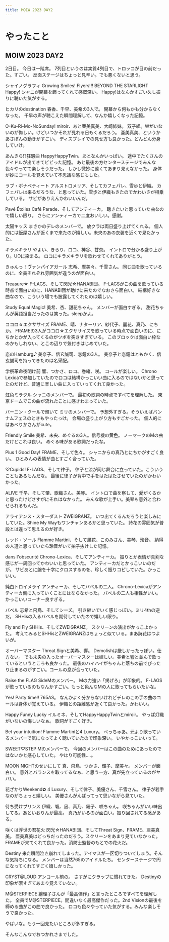 ```yaml
---
title: MOIW 2023 DAY2
---
```


# やったこと

## MOIW 2023 DAY2

2日目。
今日は一階席。
7列目というのは実質4列目で、トロッコが目の前だった。すごい。
反面ステージはちょっと見辛い。でも悪くないと思う。

シャイノグラフィ
Growing Smiles!
Flyers!!!
BEYOND THE STARLIGHT
Happy!
シャニが開幕を飾ってくれて感慨深い。
Happy!はなんかすごい久し振りに聴いた気がする。

ヒカリのdestination
春香、千早、美希の3人で。
開幕から何もかも分からなくなった。
千早の声が聴こえた瞬間理解して、なんか嬉しくなった記憶。

O-Ku-Ri-Mo-NoSunday!
miroir、あと亜美真美、大崎姉妹。
双子組。Wがいないのが悔しい。けどいつかそれが見れる日もくるだろう。
亜美真美、というかあさぽんの動きがすごい。
ディスプレイでの見せ方も良かった。どんどん分身していけ。

あんきら!?狂騒曲
HappyHappyTwin、あとなんかいっぱい。
途中でたくさんのアイドルが出てきてビビった記憶。
あと最後の方センターステージでみんな色々やってて楽しそうだった。
しかし微妙に遠くてあまり見えなかった。
身体が妙にコールを覚えていて不思議な感じもした。

ラブ・ボナペティート
アルストロメリア、そしてカフェパレ、雪歩と伊織。
カフェパレは来るだろうな、と思っていた。雪歩と伊織もきたのでかわいさが相乗している。
サビがありえんかわいいんだ。

Pavé Étoiles
Café Parade、そしてアンティーカ。
聴きたいと思っていた曲なので嬉しい限り。
さらにアンティーカで二度おいしい。感謝。

太陽キッス
まさかのデレのメンバーで。
放クラは両日盛り上げてくれる。
個人的には飯屋さんが近くまで来たのが嬉しい。未央のあの衣装を近くで見たかった。

キラメキラリ
やよい、きらり、ロコ、神谷、甘奈。
イントロで分かる盛り上がり。UOに染まる。
ロコにキラメキラリを歌わせてくれてありがとう。

きゅんっ！ヴァンパイアガール
志希、摩美々、千雪さん。
同じ曲を歌っているのに、全員それぞれ雰囲気が違うのが面白い。

Treasure☆
F-LAGS、そして閃光☆HANABI団。
F-LAGSがこの曲を歌っている時点で面白いのに、HANABI団が助けに来たのでなおさら面白い。
結構好きな曲なので、こういう場でも披露してくれたのは嬉しい。

Study Equal Magic!
美希、杏、甜花ちゃん。
メンバーが面白すぎる。
甜花ちゃんが英語担当だったのは笑った。sleepかよ。

ココロ☆エクササイズ
FRAME、晴、ナターリア、紗代子、麗花、真乃、にちか。
FRAMEの3人がココロ☆エクササイズを歌っている時点で面白いのに、にちかとかが入ってくるのがツボを突きすぎている。
このブロックは面白い枠なのかもしれない、とこの辺りで気付きはじめていた。

恋のHamburg♪
美奈子、信玄誠司、恋鐘の3人。
美奈子と恋鐘はともかく、信玄誠司を持ってきたのは名采配。

学祭革命夜明け前
響、つかさ、ロコ、巻緒、咲。
コールが楽しい。
Chrono Lexicaで参加していたのでロコは結構かっこいい曲に入るのではないかと思ってたのだけど、普通に楽しい曲に入っていってくれて良かった。

虹色ミラクル
シャニのメンバーで。
最初の歌詞の時点ですべてを理解した。
東京ドームでこの曲が流れたことに感きわまっていた。

バーニン・クールで輝いて
ミリのメンバーで。
予想外すぎる。そういえばバンナムフェスのときもやったっけ。
会場の盛り上がり方もすごかった。
個人的にはあべりかさんがcute。

Friendly Smile
美希、未央、めぐるの3人。信号機の黄色。
ノーマークのMの曲だけどこれは良い。
めぐる味がある歌詞だったな。

Plus 1 Good Day!
FRAME、そして色々。
シャニからの真乃とにちかがすごく良い。
ひとみんの表情が曲とすごく合っていた。

♡Cupids!
F-LAGS、そして律子。
律子と涼が同じ舞台に立っていた。こういうこともあるもんだな。
最後に律子が背中で手をはたはたさせていたのがかわいかった。

ALIVE
千早、そして肇、歌織さん、美琴。
イントロで曲を察して、愛がくるかと思ったけどさすがにそれはなかった。
みんな歌が上手い。美琴も意外と合わせられるもんだ。

アライアンス・スターダスト
ZWEIGRANZ。
いつ出てくるんだろうと楽しみにしていた。Shine My Wayもワンチャンあるかと思っていた。
詩花の雰囲気が普段とは違って思えるのが好き。

レッド・ソール
Flamme Martini、そして風花、このみさん、美琴、玲音。
納得の人選と思っていたら玲音がいて拍子抜けした記憶。

dans l'obscurité
Chrono-Lexica、そしてアンティーカ。
振りとか表情が真剣な感じが一周回ってかわいいと思っていた。
アンティーカだとかっこいいのだが。
サビあとに腕を十字にクロスするのを、珍しく振りコピしていた。かっこいい。

純白トロイメライ
アンティーカ、そしてバベルの二人。
Chrono-Lexicaがアンティーカ側に入っていくことにはならなかった。
バベルの二人も相性がいい。かっこいいコーナー良すぎる。

バベル
志希と飛鳥、そしてシーズ。
引き継いでいく感じっぽい。ミリ4thの逆だ。
SHHisの入るバベルを期待していたので嬉しい限り。

Fly and Fly
SHHis、そしてZWEIGRANZ。
スクリーンの演出がかっこよかった。
考えてみるとSHHisとZWEIGRANZはちょっと似ている。まあ詩花はつよいが。

オーバーマスター
Threat Signと美希、響。
Demolishは厳しかったっぽい。仕方ない。
でも未央の入ったオーバーマスターは嬉しい。美希と響と並んで歌っているというところも良かった。
最後のハイハイがちゃんと落ちの前でぴったり止まるのがすごい。コールの息が合っていた。

Raise the FLAG
SideMのメンバー。
Mの力強い「掲げろ」が印象的。
F-LAGSが歌っているのもなんかすごい。もっと色んなMの人に歌ってもらいたいな。

Yes! Party time!!
765AS。
なんかよく分からないけれどデレのこの手の曲のコールは身体が覚えている。
伊織との距離感が近くて良かった。かわいい。

Happy Funny Lucky
イルミネ、そしてHappyHappyTwinとmiroir。
やっぱ灯織がいないの悔しいなぁ。
歌詞がすごく好き。

Bet your intuition!
Flamme Martiniと4 Luxury。
べっちゅあ。元より歌っているメンバーで気になってよく聴いていたので印象深い。
いやかっこいいって。

SWEET♡STEP
Mのメンバーで。
今回のメンバーはこの曲のためにあったのではないかと感心していた。
やはり可能性‥‥。

MOON NIGHTのせいにして
真、飛鳥、つかさ、輝子、摩美々。
メンバーが面白い。
意外とバランスを取ってるなぁ、と思う一方、真が先立っているのがヤバい。

花ざかりWeekend✿
4 Luxury、そして律子、美優さん、千雪さん。
律子が若手なのがちょっと嬉しい。
美優さんがんばってって思いながら見ていた。

待ち受けプリンス
伊織、颯、凪、真乃、霧子、咲ちゃん。
咲ちゃんがいい味出してる。あといおりんが最高。
真乃がいるのが面白い。振り回されてる感がある。

咲くは浮世の君花火
閃光☆HANABI団、そしてThreat Sign、FRAME、亜美真美。
亜美真美はどっちだったのだろう。スクリーンをあまり見ていなかった。
FRAMEが来てくれて良かった。消防士監督のもとでの花火だ。

Destiny
来た瞬間泣き崩れてしまった。アイマスが一区切りついてしまう。そんな気持ちになる。
メンバーは当然765のアイドルたち。
センターステージで円になってくれてすごく嬉しかった。

CRYST@LOUD
アンコール前の。
さすがにクラップに慣れてきた。
Destinyの印象が濃すぎてあまり覚えていない。

M@STERPIECE
繪理子さんが「最高傑作」と言ったところですべてを理解した。
全員でM@STERPIECE。間違いなく最高傑作だった。2nd Visionの最後を締める曲がこの曲で良かった。
ロコも色々やっていた気がする。みんな楽しそうで良かった。

やばいな。もう一回見たいところが多すぎる。

そんなこんなでおつかれさまでした。
